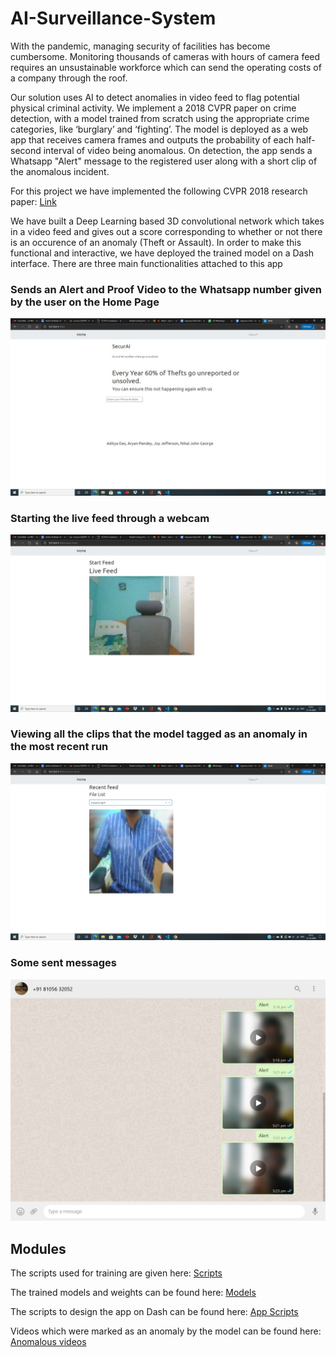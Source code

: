 # AI-Surveillance-System
With the pandemic, managing security of facilities has become cumbersome. Monitoring thousands of cameras with hours of camera feed requires an unsustainable workforce which can send the operating costs of a company through the roof. 

Our solution uses AI to detect anomalies in video feed to flag potential physical criminal activity. We implement a 2018 CVPR paper on crime detection, with a model trained from scratch using the appropriate crime categories, like ‘burglary’ and ‘fighting’. 
The model is deployed as a web app that receives camera frames and outputs the probability of each half-second interval of video being anomalous. On detection, the app sends a Whatsapp "Alert" message to the registered user along with a short clip of the anomalous incident. 

For this project we have implemented the following CVPR 2018 research paper:
[Link](https://openaccess.thecvf.com/content_cvpr_2018/papers/Sultani_Real-World_Anomaly_Detection_CVPR_2018_paper.pdf)

We have built a Deep Learning based 3D convolutional network which takes in a video feed and gives out a score corresponding to whether or not there is an occurence of an anomaly (Theft or Assault). 
In order to make this functional and interactive, we have deployed the trained model on a Dash interface. There are three main functionalities attached to this app 

### Sends an Alert and Proof Video to the Whatsapp number given by the user on the Home Page
![img](assets/Home.jpeg)
### Starting the live feed through a webcam
![img](assets/Live-Feed.jpeg)
### Viewing all the clips that the model tagged as an anomaly in the most recent run
![img](assets/History.jpeg)
### Some sent messages
![img](assets/messages.jpg)

## Modules
The scripts used for training are given here: [Scripts](scripts/)

The trained models and weights can be found here: [Models](models/)

The scripts to design the app on Dash can be found here: [App Scripts](app/)

Videos which were marked as an anomaly by the model can be found here: [Anomalous videos](app_uploaded_files/)
